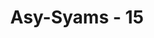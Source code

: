 ---
title: "Asy-Syams - 15"
no: 15
arabic_no: ١٥
ayah: وَلَا يَخَافُ عُقْبٰهَا ࣖ
translation: "dan Dia tidak takut terhadap akibatnya."
tafsir: "Allah tidak peduli bencana yang Ia timpakan kepada mereka dengan korban yang begitu besar. Hal itu karena pembangkangan mereka yang sudah sangat keterlaluan, yaitu membunuh unta betina (mukjizat) yang diturunkan-Nya kepada nabi-Nya."
---